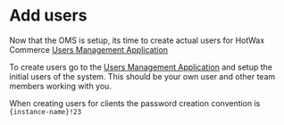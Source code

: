 # Add users

Now that the OMS is setup, its time to create actual users for HotWax Commerce [Users Management Application](https://users.hotwax.io)

To create users go to the [Users Management Application](https://users.hotwax.io) and setup the initial users of the system. This should be your own user and other team members working with you.

When creating users for clients the password creation convention is `{instance-name}!23`
